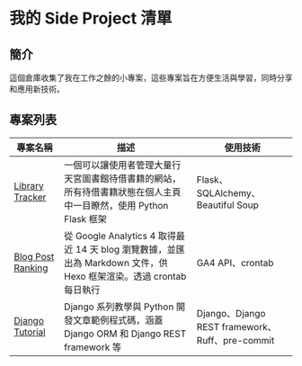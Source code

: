 # 我的 Side Project 清單

## 簡介
這個倉庫收集了我在工作之餘的小專案，這些專案旨在方便生活與學習，同時分享和應用新技術。

## 專案列表

| 專案名稱 | 描述 | 使用技術 |
|----------|------|----------|
| [Library Tracker](https://github.com/kyomind/library-tracker) | 一個可以讓使用者管理大量行天宮圖書館待借書籍的網站，所有待借書籍狀態在個人主頁中一目瞭然，使用 Python Flask 框架 | Flask、SQLAlchemy、Beautiful Soup |
| [Blog Post Ranking](https://github.com/kyomind/blog-post-ranking) | 從 Google Analytics 4 取得最近 14 天 blog 瀏覽數據，並匯出為 Markdown 文件，供 Hexo 框架渲染。透過 crontab 每日執行 | GA4 API、crontab |
| [Django Tutorial](https://github.com/kyomind/Django-Tutorial) | Django 系列教學與 Python 開發文章範例程式碼，涵蓋 Django ORM 和 Django REST framework 等 | Django、Django REST framework、Ruff、pre-commit |
